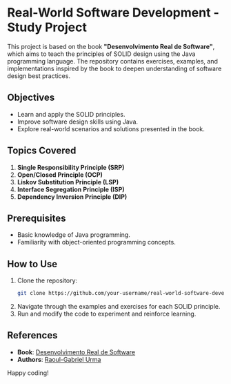 # Real-World Software Development - Study Project

This project is based on the book **"Desenvolvimento Real de Software"**, which aims to teach the principles of SOLID design using the Java programming language. The repository contains exercises, examples, and implementations inspired by the book to deepen understanding of software design best practices.

## Objectives

- Learn and apply the SOLID principles.
- Improve software design skills using Java.
- Explore real-world scenarios and solutions presented in the book.

## Topics Covered

1. **Single Responsibility Principle (SRP)**
2. **Open/Closed Principle (OCP)**
3. **Liskov Substitution Principle (LSP)**
4. **Interface Segregation Principle (ISP)**
5. **Dependency Inversion Principle (DIP)**

## Prerequisites

- Basic knowledge of Java programming.
- Familiarity with object-oriented programming concepts.

## How to Use

1. Clone the repository:
    ```bash
    git clone https://github.com/your-username/real-world-software-development.git
    ```
2. Navigate through the examples and exercises for each SOLID principle.
3. Run and modify the code to experiment and reinforce learning.

## References

- **Book**: [Desenvolvimento Real de Software](https://www.amazon.com.br/Desenvolvimento-Real-Software-projetos-fundamentos/dp/6555202017/ref=sr_1_1?__mk_pt_BR=%C3%85M%C3%85%C5%BD%C3%95%C3%91&crid=2WQ3XAWMC89D3&dib=eyJ2IjoiMSJ9.WwR6b-V2-z7Xbp6kQ-HaxtOoFCQTSnF9MGSjFgODW0JyvetQ-FHbYfVLZFIfgZ7pbMuvVSTKCSN-J526VFFCtaSx_O6Ot-vq2keA1PMtNwzTJ7tXYsPHfZaneKW4U84ZRtq2c3kdNRCHOUOctRiIqpvZ1aL-LY1ggHdfBWP0dXnfaryC_D-svs-XRSkTac9oyoUGlmdTPT9_WgIst08DbM2HG1b17i-9ECWMZSNlktVyPzmpx5OL5A_YtfN-LYX6VVzNqnlDPdIcksMwqkYF4h-e1nLxq89Mxj2L_elzECk.cI7oYg7ptwMpXR89B0wekpbmXexWIFMv8qnFxk_fdj4&dib_tag=se&keywords=desenvolvimento+real+de+software&qid=1744579618&sprefix=desenvolvimento+real+de+softwa%2Caps%2C214&sr=8-1&ufe=app_do%3Aamzn1.fos.6d798eae-cadf-45de-946a-f477d47705b9)
- **Authors**: [Raoul-Gabriel Urma](https://www.amazon.com.br/stores/Raoul-Gabriel-Urma/author/B00NB151C2?ref=ap_rdr&isDramIntegrated=true&shoppingPortalEnabled=true)

Happy coding!